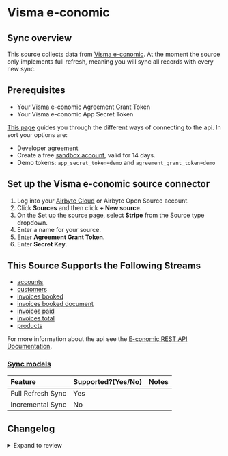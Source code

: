 # Visma e-conomic

## Sync overview

This source collects data from [Visma e-conomic](https://developer.visma.com/api/e-conomic/).
At the moment the source only implements full refresh, meaning you will sync all records with every new sync.

## Prerequisites

- Your Visma e-conomic Agreement Grant Token
- Your Visma e-conomic App Secret Token

[This page](https://www.e-conomic.com/developer/connect) guides you through the different ways of connecting to the api.
In sort your options are:

- Developer agreement
- Create a free [sandbox account](https://www.e-conomic.dk/regnskabsprogram/demo-alle), valid for 14 days.
- Demo tokens: `app_secret_token=demo` and `agreement_grant_token=demo`

## Set up the Visma e-conomic source connector

1. Log into your [Airbyte Cloud](https://cloud.airbyte.com/workspaces) or Airbyte Open Source account.
2. Click **Sources** and then click **+ New source**.
3. On the Set up the source page, select **Stripe** from the Source type dropdown.
4. Enter a name for your source.
5. Enter **Agreement Grant Token**.
6. Enter **Secret Key**.

## This Source Supports the Following Streams

- [accounts](https://restdocs.e-conomic.com/#get-accounts)
- [customers](https://restdocs.e-conomic.com/#get-customers)
- [invoices booked](https://restdocs.e-conomic.com/#get-invoices-booked)
- [invoices booked document](https://restdocs.e-conomic.com/#get-invoices-booked-bookedinvoicenumber)
- [invoices paid](https://restdocs.e-conomic.com/#get-invoices-paid)
- [invoices total](https://restdocs.e-conomic.com/#get-invoices-totals)
- [products](https://restdocs.e-conomic.com/#get-products)

For more information about the api see the [E-conomic REST API Documentation](https://restdocs.e-conomic.com/#tl-dr).

### [Sync models](https://docs.airbyte.com/cloud/core-concepts/#connection-sync-modes)

| Feature           | Supported?\(Yes/No\) | Notes |
| :---------------- | :------------------- | :---- |
| Full Refresh Sync | Yes                  |       |
| Incremental Sync  | No                   |       |

## Changelog

<details>
  <summary>Expand to review</summary>

| Version | Date       | Pull Request                                             | Subject                                                                         |
| :------ | :--------- | :------------------------------------------------------- | :------------------------------------------------------------------------------ |
| 0.3.14 | 2025-02-22 | [54497](https://github.com/airbytehq/airbyte/pull/54497) | Update dependencies |
| 0.3.13 | 2025-02-15 | [54079](https://github.com/airbytehq/airbyte/pull/54079) | Update dependencies |
| 0.3.12 | 2025-02-08 | [53576](https://github.com/airbytehq/airbyte/pull/53576) | Update dependencies |
| 0.3.11 | 2025-02-01 | [53085](https://github.com/airbytehq/airbyte/pull/53085) | Update dependencies |
| 0.3.10 | 2025-01-25 | [52395](https://github.com/airbytehq/airbyte/pull/52395) | Update dependencies |
| 0.3.9 | 2025-01-18 | [51957](https://github.com/airbytehq/airbyte/pull/51957) | Update dependencies |
| 0.3.8 | 2025-01-11 | [51445](https://github.com/airbytehq/airbyte/pull/51445) | Update dependencies |
| 0.3.7 | 2024-12-28 | [50787](https://github.com/airbytehq/airbyte/pull/50787) | Update dependencies |
| 0.3.6 | 2024-12-21 | [50319](https://github.com/airbytehq/airbyte/pull/50319) | Update dependencies |
| 0.3.5 | 2024-12-14 | [49733](https://github.com/airbytehq/airbyte/pull/49733) | Update dependencies |
| 0.3.4 | 2024-12-12 | [48198](https://github.com/airbytehq/airbyte/pull/48198) | Update dependencies |
| 0.3.3 | 2024-10-29 | [47761](https://github.com/airbytehq/airbyte/pull/47761) | Update dependencies |
| 0.3.2 | 2024-10-28 | [47543](https://github.com/airbytehq/airbyte/pull/47543) | Update dependencies |
| 0.3.1 | 2024-08-16 | [44196](https://github.com/airbytehq/airbyte/pull/44196) | Bump source-declarative-manifest version |
| 0.3.0 | 2024-08-14 | [44052](https://github.com/airbytehq/airbyte/pull/44052) | Refactor connector to manifest-only format |
| 0.2.15 | 2024-08-10 | [43690](https://github.com/airbytehq/airbyte/pull/43690) | Update dependencies |
| 0.2.14 | 2024-08-03 | [43165](https://github.com/airbytehq/airbyte/pull/43165) | Update dependencies |
| 0.2.13 | 2024-07-27 | [42808](https://github.com/airbytehq/airbyte/pull/42808) | Update dependencies |
| 0.2.12 | 2024-07-20 | [42181](https://github.com/airbytehq/airbyte/pull/42181) | Update dependencies |
| 0.2.11 | 2024-07-13 | [41456](https://github.com/airbytehq/airbyte/pull/41456) | Update dependencies |
| 0.2.10 | 2024-07-09 | [41292](https://github.com/airbytehq/airbyte/pull/41292) | Update dependencies |
| 0.2.9 | 2024-07-06 | [40905](https://github.com/airbytehq/airbyte/pull/40905) | Update dependencies |
| 0.2.8 | 2024-06-25 | [40492](https://github.com/airbytehq/airbyte/pull/40492) | Update dependencies |
| 0.2.7 | 2024-06-22 | [40194](https://github.com/airbytehq/airbyte/pull/40194) | Update dependencies |
| 0.2.6 | 2024-06-04 | [38982](https://github.com/airbytehq/airbyte/pull/38982) | [autopull] Upgrade base image to v1.2.1 |
| 0.2.5 | 2024-05-28 | [38691](https://github.com/airbytehq/airbyte/pull/38691) | Make compatibility with builder |
| 0.2.4 | 2024-04-19 | [37283](https://github.com/airbytehq/airbyte/pull/37283) | Updating to 0.80.0 CDK |
| 0.2.3 | 2024-04-18 | [37283](https://github.com/airbytehq/airbyte/pull/37283) | Manage dependencies with Poetry. |
| 0.2.2 | 2024-04-15 | [37283](https://github.com/airbytehq/airbyte/pull/37283) | Base image migration: remove Dockerfile and use the python-connector-base image |
| 0.2.1 | 2024-04-12 | [37283](https://github.com/airbytehq/airbyte/pull/37283) | schema descriptions |
| 0.2.0 | 2023-10-20 | [30991](https://github.com/airbytehq/airbyte/pull/30991) | Migrate to Low-code Framework |
| 0.1.0 | 2022-11-08 | [18595](https://github.com/airbytehq/airbyte/pull/18595) | Adding Visma e-conomic as a source |

</details>
